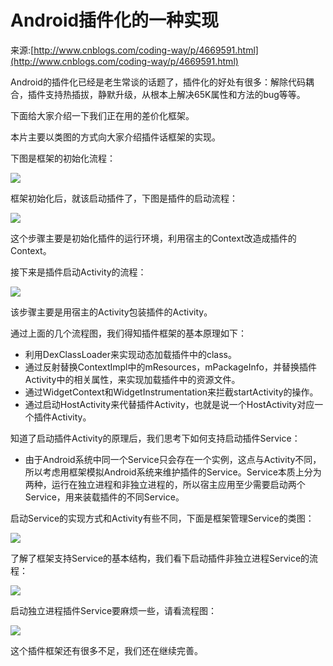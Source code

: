 # Android插件化的一种实现

来源:[http://www.cnblogs.com/coding-way/p/4669591.html](http://www.cnblogs.com/coding-way/p/4669591.html)

Android的插件化已经是老生常谈的话题了，插件化的好处有很多：解除代码耦合，插件支持热插拔，静默升级，从根本上解决65K属性和方法的bug等等。

下面给大家介绍一下我们正在用的差价化框架。

本片主要以类图的方式向大家介绍插件话框架的实现。

下图是框架的初始化流程：

![](3/1.png)

框架初始化后，就该启动插件了，下图是插件的启动流程：

![](3/2.png)

这个步骤主要是初始化插件的运行环境，利用宿主的Context改造成插件的Context。

接下来是插件启动Activity的流程：

![](3/3.png)

该步骤主要是用宿主的Activity包装插件的Activity。

通过上面的几个流程图，我们得知插件框架的基本原理如下：

* 利用DexClassLoader来实现动态加载插件中的class。
* 通过反射替换ContextImpl中的mResources，mPackageInfo，并替换插件Activity中的相关属性，来实现加载插件中的资源文件。
* 通过WidgetContext和WidgetInstrumentation来拦截startActivity的操作。
* 通过启动HostActivity来代替插件Activity，也就是说一个HostActivity对应一个插件Activity。

知道了启动插件Activity的原理后，我们思考下如何支持启动插件Service：

* 由于Android系统中同一个Service只会存在一个实例，这点与Activity不同，所以考虑用框架模拟Android系统来维护插件的Service。Service本质上分为两种，运行在独立进程和非独立进程的，所以宿主应用至少需要启动两个Service，用来装载插件的不同Service。

启动Service的实现方式和Activity有些不同，下面是框架管理Service的类图：

![](3/4.png)

了解了框架支持Service的基本结构，我们看下启动插件非独立进程Service的流程：

![](3/5.png)

启动独立进程插件Service要麻烦一些，请看流程图：

![](3/6.png)

这个插件框架还有很多不足，我们还在继续完善。